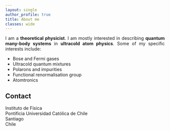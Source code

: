 ```yaml
---
layout: single
author_profile: true
title: About me
classes: wide
---
```


<div style="text-align: justify"> I am a <b>theoretical physicist</b>. I am mostly interested in describing <b>quantum many-body systems</b> in <b>ultracold atom physics</b>. Some of my specific interests include:</div>

* Bose and Fermi gases
* Ultracold quantum mixtures
* Polarons and impurities
* Functional renormalisation group
* Atomtronics

## Contact

Instituto de Física<br>
Pontificia Universidad Católica de Chile<br>
Santiago<br>
Chile<br>
